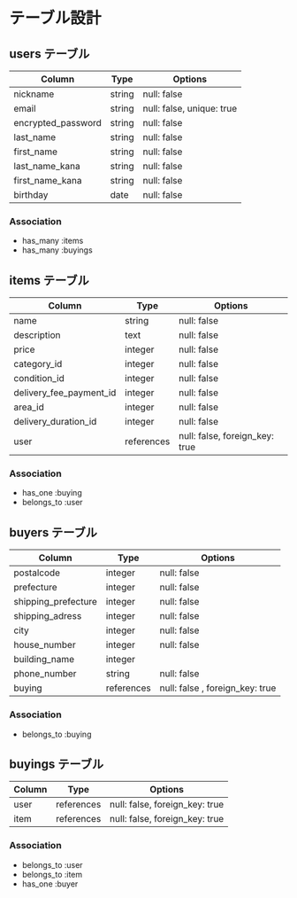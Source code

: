 # テーブル設計

## users テーブル

| Column               | Type   | Options     |
| ------------------   | ------ | ----------- |
| nickname             | string | null: false |
| email                | string | null: false, unique: true |
| encrypted_password   | string | null: false |
| last_name            | string | null: false |
| first_name           | string | null: false |
| last_name_kana       | string | null: false |
| first_name_kana      | string | null: false |
| birthday             | date   | null: false |

### Association

- has_many :items
- has_many :buyings

## items テーブル

| Column                  | Type        | Options     |
| ------                  | ------      | ----------- |
| name                    | string      | null: false |
| description             | text        | null: false |
| price                   | integer     | null: false |
| category_id             | integer     | null: false |
| condition_id            |  integer    | null: false |
| delivery_fee_payment_id |  integer    | null: false |
| area_id                 |  integer    | null: false |
| delivery_duration_id    |  integer    | null: false |
| user                    | references  | null: false, foreign_key: true | 


### Association

- has_one :buying
- belongs_to :user


## buyers テーブル
     
| Column             | Type      | Options     |
| ------             | -------   | --------    |
|postalcode          |integer    | null: false |
|prefecture          |integer    | null: false |
|shipping_prefecture |integer    | null: false |
|shipping_adress     |integer    | null: false |
|city                |integer    | null: false |
|house_number        |integer    | null: false |
|building_name       |integer    |             |
|phone_number        |string     | null: false |
|buying              |references | null: false , foreign_key: true|


### Association

- belongs_to :buying

## buyings テーブル

| Column  | Type       | Options                        |
| ------- | ---------- | ------------------------------ |
| user    | references | null: false, foreign_key: true |
| item    | references | null: false, foreign_key: true |

### Association
- belongs_to :user
- belongs_to :item
- has_one :buyer